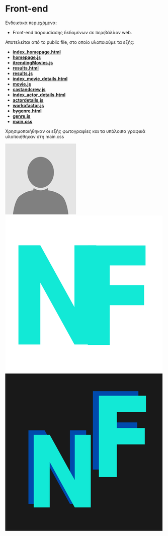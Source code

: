 # Front-end

Ενδεικτικά περιεχόμενα:

- Front-end παρουσίασης δεδομένων σε περιβάλλον web.

Αποτελείται από το public file, στο οποίο υλοποιούμε τα εξής:

- [**index_homepage.html**](https://github.com/ntua/softeng23-55/blob/main/front-end/public/index_homepage.html)
- [**homepage.js**](https://github.com/ntua/softeng23-55/blob/main/front-end/public/homepage.js)
- [**itrendingMovies.js**](https://github.com/ntua/softeng23-55/blob/main/front-end/public/itrendingMovies.js)
- [**results.html**](https://github.com/ntua/softeng23-55/blob/main/front-end/public/results.html)
- [**results.js**](https://github.com/ntua/softeng23-55/blob/main/front-end/public/results.js)
- [**index_movie_details.html**](https://github.com/ntua/softeng23-55/blob/main/front-end/public/index_movie_details.html)
- [**movie.js**](https://github.com/ntua/softeng23-55/blob/main/front-end/public/movie.js)
- [**castandcrew.js**](https://github.com/ntua/softeng23-55/blob/main/front-end/public/castandcrew.js)
- [**index_actor_details.html**](https://github.com/ntua/softeng23-55/blob/main/front-end/public/index_actor_details.html)
- [**actordetails.js**](https://github.com/ntua/softeng23-55/blob/main/front-end/public/actordetails.js)
- [**workofactor.js**](https://github.com/ntua/softeng23-55/blob/main/front-end/public/workofactor.js)
- [**bygenre.html**](https://github.com/ntua/softeng23-55/blob/main/front-end/public/bygenre.html)
- [**genre.js**](https://github.com/ntua/softeng23-55/blob/main/front-end/public/genre.js)
- [**main.css**](https://github.com/ntua/softeng23-55/blob/main/front-end/public/main.css)

Χρησιμοποιήθηκαν οι εξής φωτογραφίες και τα υπόλοιπα γραφικά υλοποιήθηκαν στη main.css

[![none.png](public/none.png)](https://github.com/ntua/softeng23-55/blob/main/front-end/public/none.png)
[![small_logo.png](public/small_logo.png)](https://github.com/ntua/softeng23-55/blob/main/front-end/public/small_logo.png)
[![big_logo.png](public/big_logo.png)](https://github.com/ntua/softeng23-55/blob/main/front-end/public/big_logo.png)

